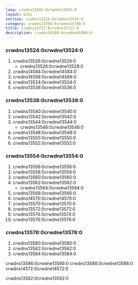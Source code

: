 ```yaml
---
lang: crwdns13502:0crwdne13502:0
layout: wiki
section: crwdns13516:0crwdne13516:0
category: crwdns15708:0crwdne15708:0
title: crwdns15712:0crwdne15712:0
description: crwdns16300:0crwdne16300:0
---
```


### crwdns13524:0crwdne13524:0
1. crwdns13526:0crwdne13526:0
   - crwdns13528:0crwdne13528:0
1. crwdns14584:0crwdne14584:0
1. crwdns14568:0crwdne14568:0
1. crwdns13534:0crwdne13534:0
1. crwdns13536:0crwdne13536:0

### crwdns13538:0crwdne13538:0
1. crwdns13540:0crwdne13540:0
1. crwdns13542:0crwdne13542:0
1. crwdns13544:0crwdne13544:0
   - crwdns13546:0crwdne13546:0
1. crwdns13548:0crwdne13548:0
1. crwdns13550:0crwdne13550:0
1. crwdns13552:0crwdne13552:0

### crwdns13554:0crwdne13554:0
1. crwdns13556:0crwdne13556:0
1. crwdns13558:0crwdne13558:0
1. crwdns13560:0crwdne13560:0
1. crwdns13562:0crwdne13562:0
   - crwdns13564:0crwdne13564:0
1. crwdns13566:0crwdne13566:0
1. crwdns14570:0crwdne14570:0
1. crwdns13570:0crwdne13570:0
1. crwdns13572:0crwdne13572:0
1. crwdns13574:0crwdne13574:0
1. crwdns13576:0crwdne13576:0

### crwdns13578:0crwdne13578:0
1. crwdns13580:0crwdne13580:0
1. crwdns13582:0crwdne13582:0
1. crwdns13584:0crwdne13584:0

crwdns13586:0crwdne13586:0 crwdns13588:0crwdne13588:0 crwdns14572:0crwdne14572:0

crwdns13592:0crwdne13592:0
